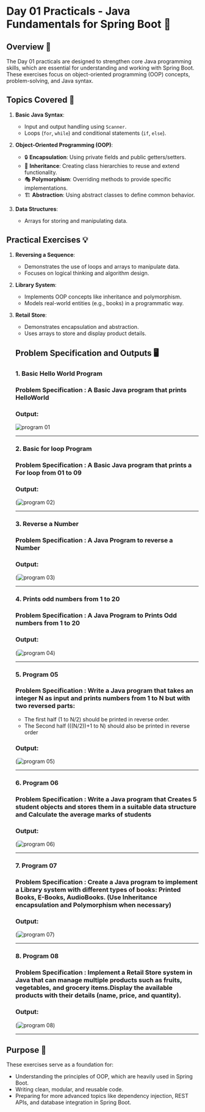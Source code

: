 # Day 01 Practicals - Java Fundamentals for Spring Boot 🚀

## Overview 📘

The Day 01 practicals are designed to strengthen core Java programming skills, which are essential for understanding and working with Spring Boot. These exercises focus on object-oriented programming (OOP) concepts, problem-solving, and Java syntax.

## Topics Covered 📝

1. **Basic Java Syntax**:

   - Input and output handling using `Scanner`.
   - Loops (`for`, `while`) and conditional statements (`if`, `else`).

2. **Object-Oriented Programming (OOP)**:

   - 🔒 **Encapsulation**: Using private fields and public getters/setters.
   - 🧬 **Inheritance**: Creating class hierarchies to reuse and extend functionality.
   - 🎭 **Polymorphism**: Overriding methods to provide specific implementations.
   - 🏗️ **Abstraction**: Using abstract classes to define common behavior.

3. **Data Structures**:
   - Arrays for storing and manipulating data.

## Practical Exercises 💡

1. **Reversing a Sequence**:

   - Demonstrates the use of loops and arrays to manipulate data.
   - Focuses on logical thinking and algorithm design.

2. **Library System**:

   - Implements OOP concepts like inheritance and polymorphism.
   - Models real-world entities (e.g., books) in a programmatic way.

3. **Retail Store**:

   - Demonstrates encapsulation and abstraction.
   - Uses arrays to store and display product details.

   ## Problem Specification and Outputs 🖥️

   ### 1. Basic Hello World Program

   ### Problem Specification : **A Basic Java program that prints HelloWorld**

   ### Output:

   ![program 01](./day01/screenshots/image.png)

   ***

   ### 2. Basic for loop Program

   ### Problem Specification : **A Basic Java program that prints a For loop from 01 to 09**

   ### Output:

   (![program 02](./day01/screenshots/image02.png))

   ***

   ### 3. Reverse a Number

   ### Problem Specification : **A Java Program to reverse a Number**

   ### Output:

   (![program 03](./day01/screenshots/image03.png))

   ***

   ### 4. Prints odd numbers from 1 to 20

   ### Problem Specification : **A Java Program to Prints Odd numbers from 1 to 20**

   ### Output:

   (![program 04](./day01/screenshots/image04.png))

   ***

   ### 5. Program 05

   ### Problem Specification : **Write a Java program that takes an integer N as input and prints numbers from 1 to N but with two reversed parts:**

   - The first half (1 to N/2) should be printed in reverse order.
   - The Second half (((N/2))+1 to N) should also be printed in reverse order

   ### Output:

   (![program 05](./day01/screenshots/image05.png))

   ***

   ### 6. Program 06

   ### Problem Specification : **Write a Java program that Creates 5 student objects and stores them in a suitable data structure and Calculate the average marks of students**

   ### Output:

   (![program 06](./day01/screenshots/image06.png))

   ***

   ### 7. Program 07

   ### Problem Specification : **Create a Java program to implement a Library system with different types of books: Printed Books, E-Books, AudioBooks. (Use Inheritance encapsulation and Polymorphism when necessary)**

   ### Output:

   (![program 07](./day01/screenshots/image07.png))

   ***

   ### 8. Program 08

   ### Problem Specification : **Implement a Retail Store system in Java that can manage multiple products such as fruits, vegetables, and grocery items.Display the available products with their details (name, price, and quantity).**

   ### Output:

   (![program 08](./day01/screenshots/image08.png))

   ***

## Purpose 🎯

These exercises serve as a foundation for:

- Understanding the principles of OOP, which are heavily used in Spring Boot.
- Writing clean, modular, and reusable code.
- Preparing for more advanced topics like dependency injection, REST APIs, and database integration in Spring Boot.
